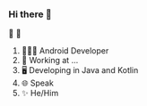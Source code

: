 ### Hi there 👋
:muscle: :muscle: 

1. 👨🏻‍💻 Android Developer
1. 🚧 Working at ...
1. 🖥 Developing in Java and Kotlin
1. 🌐 Speak 
1. ✨ He/Him
<!--
**mufaith/mufaith** is a ✨ _special_ ✨ repository because its `README.md` (this file) appears on your GitHub profile.

Here are some ideas to get you started:

- 🔭 I’m currently working on ...
- 🌱 I’m currently learning ...
- 👯 I’m looking to collaborate on ...
- 🤔 I’m looking for help with ...
- 💬 Ask me about ...
- 📫 How to reach me: ...
- 😄 Pronouns: ...
- ⚡ Fun fact: ...
-->
